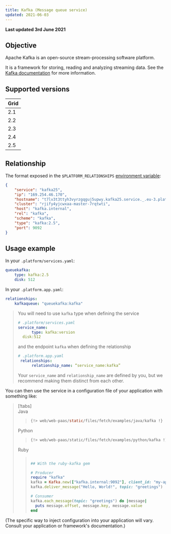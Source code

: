 ```yaml
---
title: Kafka (Message queue service)
updated: 2021-06-03
---
```


**Last updated 3rd June 2021**


## Objective  

Apache Kafka is an open-source stream-processing software platform.


It is a framework for storing, reading and analyzing streaming data. See the [Kafka documentation](https://kafka.apache.org/documentation) for more information.

## Supported versions

| **Grid** | 
|----------------------------------|  
|  2.1 |  
|  2.2 |  
|  2.3 |  
|  2.4 |  
|  2.5 |  

## Relationship

The format exposed in the ``$PLATFORM_RELATIONSHIPS`` [environment variable](/pages/web/web-paas/development-variables#platformsh-provided-variables):

```json  
{
    "service": "kafka25",
    "ip": "169.254.46.170",
    "hostname": "t7lv3t3ttyh3vyrzgqguj5upwy.kafka25.service._.eu-3.platformsh.site",
    "cluster": "rjify4yjcwxaa-master-7rqtwti",
    "host": "kafka.internal",
    "rel": "kafka",
    "scheme": "kafka",
    "type": "kafka:2.5",
    "port": 9092
}
```  

## Usage example

In your ``.platform/services.yaml``:


```yaml   
queuekafka:
    type: kafka:2.5
    disk: 512
```  


In your ``.platform.app.yaml``:


```yaml   
relationships:
    kafkaqueue: "queuekafka:kafka"
```  

> You will need to use `kafka` type when defining the service
>
> ```yaml
> # .platform/services.yaml
> service_name:
>       type: kafka:version
>	disk:512
> ```
>
> and the endpoint `kafka` when defining the relationship
>
> ```yaml
> # .platform.app.yaml
>  relationships:
>       relationship_name: “service_name:kafka”
> ```
>
> Your `service_name` and `relationship_name` are defined by you, but we recommend making them distinct from each other.
>


You can then use the service in a configuration file of your application with something like:

> [!tabs]      
> Java     
>> ``` java     
>> {!> web/web-paas/static/files/fetch/examples/java/kafka !}  
>> ```     
> Python     
>> ``` python     
>> {!> web/web-paas/static/files/fetch/examples/python/kafka !}  
>> ```     
> Ruby     
>> ``` ruby     
>> 
>> ## With the ruby-kafka gem
>> 
>> # Producer
>> require "kafka"
>> kafka = Kafka.new(["kafka.internal:9092"], client_id: "my-application")
>> kafka.deliver_message("Hello, World!", topic: "greetings")
>> 
>> # Consumer
>> kafka.each_message(topic: "greetings") do |message|
>>   puts message.offset, message.key, message.value
>> end
>> 
>> ```     

(The specific way to inject configuration into your application will vary. Consult your application or framework's documentation.)
